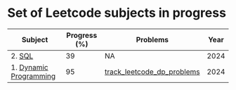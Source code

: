 # Set of Leetcode subjects in progress

| Subject | Progress (%) | Problems | Year |
| --- | --- | --- | --- |
| 2. [SQL](https://leetcode.com/explore/learn/card/sql-language/) | 39 | NA | 2024 |
| 1. [Dynamic Programming](https://leetcode.com/explore/learn/card/dynamic-programming/) | 95 | [track_leetcode_dp_problems](https://github.com/jaymanvirk/track_leetcode_dp_problems) | 2024 |



